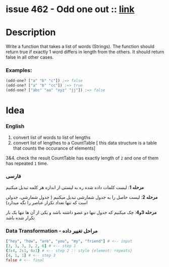 # issue 462 - Odd one out :: [link](https://ericnormand.me/issues/purelyfunctional-tv-newsletter-462-purelyfunctional-tv-migration)

# Description

Write a function that takes a list of words (Strings). 
The function should return true if exactly 1 word differs in length from the others. 
It should return false in all other cases.

### Examples:

```clj
(odd-one? ["a" "b" "c"]) ;=> false
(odd-one? ["a" "b" "cc"]) ;=> true
(odd-one? ["abc" "aa" "xyz" "jj"]) ;=> false
```

# Idea

### English
1. convert list of words to list of lengths
2. convert list of lengthes to a CountTable [ this data structure is a table that counts the occurance of elements]

3&4. check the result CountTable has exactly length of `2` and one of them has repeated `1` time.


### فارسی
**مرحله 1**:
لیست کلمات داده شده ره به لیستی از اندازه هر کلمه تبدیل میکنیم

**مرحله 2**:
لیست حاصل را به جدول شمارشی تبدیل میکنیم
( جدول شمارشی، جدولی است که  تنها تعداد تکرار عناصر را نگه میدارد)

**مرحله 3و4**:
چک میکنیم که جدول تنها دو عضو داشته باشد و یکی از آن ها تنها یک بار تکرار شده باشد


### Data Transformation - مراحل تغییر داده
```nim
["hey", "how", "are", "you", "my", "friend"] # <-- input
[3, 3, 3, 3, 2, 6] # <-- step 1
{3:4, 2:1, 6:1} # <-- step 2 :: style {element: repeats}
[4, 1, 1] # <-- step 3
false # <-- final
```
